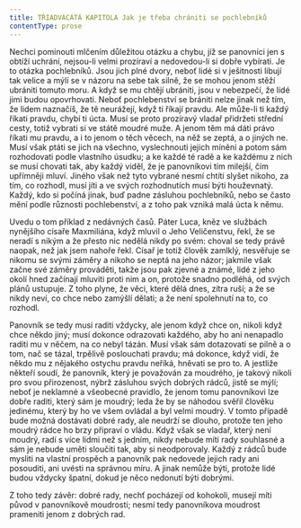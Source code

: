 ```yaml
---
title: TŘIADVACÁTÁ KAPITOLA Jak je třeba chrániti se pochlebníků
contentType: prose
---
```


Nechci pominouti mlčením důležitou otázku a chybu, jíž se panovníci jen s obtíží uchrání, nejsou-li velmi prozíraví a nedovedou-li si dobře vybírati. Je to otázka pochlebníků. Jsou jich plné dvory, neboť lidé si v ješitnosti libují tak velice a mýlí se v názoru na sebe tak silně, že se mohou jenom stěží ubrániti tomuto moru. A když se mu chtějí ubrániti, jsou v nebezpečí, že lidé jimi budou opovrhovati. Neboť pochlebenství se brániti nelze jinak než tím, že lidem naznačíš, že tě neurážejí, když ti říkají pravdu. Ale může-li ti každý říkati pravdu, chybí ti úcta. Musí se proto prozíravý vladař přidržeti střední cesty, totiž vybrati si ve státě moudré muže. A jenom těm má dáti právo říkati mu pravdu, a i to jenom o těch věcech, na něž se zeptá, a o jiných ne. Musí však ptáti se jich na všechno, vyslechnouti jejich mínění a potom sám rozhodovati podle vlastního úsudku; a ke každé té radě a ke každému z nich se musí chovati tak, aby každý viděl, že je panovníkovi tím milejší, čím upřímněji mluví. Jiného však než tyto vybrané nesmí chtíti slyšet nikoho, za tím, co rozhodl, musí jíti a ve svých rozhodnutích musí býti houževnatý. Každý, kdo si počíná jinak, buď padne zásluhou pochlebníků, nebo se často mění podle různosti pochlebenství, a z toho pak vzniká malá úcta k němu.

Uvedu o tom příklad z nedávných časů. Páter Luca, kněz ve službách nynějšího císaře Maxmiliána, když mluvil o Jeho Veličenstvu, řekl, že se neradí s nikým a že přesto nic nedělá nikdy po svém: choval se tedy právě naopak, než jak jsem nahoře řekl. Císař je totiž člověk zamlklý, nesvěřuje se nikomu se svými záměry a nikoho se neptá na jeho názor; jakmile však začne své záměry prováděti, takže jsou pak zjevné a známé, lidé z jeho okolí hned začínají mluviti proti nim a on, protože snadno podléhá, od svých plánů ustupuje. Z toho plyne, že věci, které dělá dnes, zítra ruší; a že se nikdy neví, co chce nebo zamýšlí dělati; a že není spolehnutí na to, co rozhodl.

Panovník se tedy musí raditi vždycky, ale jenom když chce on, nikoli když chce někdo jiný; musí dokonce odrazovati každého, aby ho ani nenapadlo raditi mu v něčem, na co nebyl tázán. Musí však sám dotazovati se pilně a o tom, nač se tázal, trpělivě poslouchati pravdu; má dokonce, když vidí, že někdo mu z nějakého ostychu pravdu neříká, hněvati se pro to. A jestliže někteří soudí, že panovník, který je považován za moudrého, je takový nikoli pro svou přirozenost, nýbrž zásluhou svých dobrých rádců, jistě se mýlí; neboť je neklamné a všeobecné pravidlo, že jenom tomu panovníkovi lze dobře raditi, který sám je moudrý; leda že by se náhodou svěřil člověku jedinému, který by ho ve všem ovládal a byl velmi moudrý. V tomto případě bude možná dostávati dobré rady, ale neudrží se dlouho, protože ten jeho moudrý rádce ho brzy připraví o vládu. Když však se vladař, který není moudrý, radí s více lidmi než s jedním, nikdy nebude míti rady souhlasné a sám je nebude uměti sloučiti tak, aby si neodporovaly. Každý z rádců bude mysliti na vlastní prospěch a panovník pak nedovede jejich rady ani posouditi, ani uvésti na správnou míru. A jinak nemůže býti, protože lidé budou vždycky špatní, dokud je něco nedonutí býti dobrými.

Z toho tedy závěr: dobré rady, nechť pocházejí od kohokoli, musejí míti původ v panovníkově moudrosti; nesmí tedy panovníkova moudrost prameniti jenom z dobrých rad.
